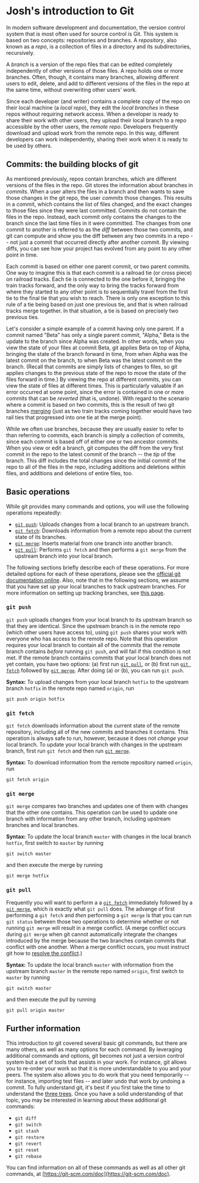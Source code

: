 # Josh's introduction to Git

In modern software development and documentation, the version control system that is most often used for source control is Git. This system is based on two concepts: repositories and branches. A *repository*, also known as a *repo*, is a collection of files in a directory and its subdirectories, recursively.

A *branch* is a version of the repo files that can be edited completely independently of other versions of those files. A repo holds one or more branches. Often, though, it contains many branches, allowing different users to edit, delete, and add to different versions of the files in the repo at the same time, without overwriting other users’ work.

Since each developer (and writer) contains a complete copy of the repo on their local machine (a *local repo*), they edit the *local branches* in these repos without requiring network access. When a developer is ready to share their work with other users, they upload their local branch to a repo accessible by the other users, the *remote repo*. Developers frequently download and upload work from the remote repo. In this way, different developers can work independently, sharing their work when it is ready to be used by others.

## Commits: the building blocks of git

As mentioned previously, repos contain branches, which are different versions of the files in the repo. Git stores the information about branches in *commits*. When a user alters the files in a branch and then wants to save those changes in the git repo, the user *commits* those changes. This results in a commit, which contains the list of files changed, and the exact changes to those files since they were last committed. Commits do not contain the files in the repo. Instead, each commit only contains the changes to the branch since the last time files in it were committed. The changes from one commit to another is referred to as the *diff* between those two commits, and git can compute and show you the diff between any two commits in a repo -- not just a commit that occurred directly after another commit. By viewing diffs, you can see how your project has evolved from any point to any other point in time.

Each commit is based on either one parent commit, or two parent commits. One way to imagine this is that each commit is a railroad tie (or cross piece) on railroad tracks. Each tie is connected to the one before it, bringing the train tracks forward, and the only way to bring the tracks forward from where they started to any other point is to sequentially travel from the first tie to the final tie that you wish to reach. There is only one exception to this rule of a tie being based on just one previous tie, and that is when railroad tracks merge together. In that situation, a tie is based on precisely two previous ties.

Let's consider a simple example of a commit having only one parent. If a commit named "Beta" has only a single parent commit, "Alpha," Beta is the update to the branch since Alpha was created. In other words, when you view the state of your files at commit Beta, git applies Beta on top of Alpha, bringing the state of the branch forward in time, from when Alpha was the latest commit on the branch, to when Beta was the latest commit on the branch. (Recall that commits are simply lists of changes to files, so git applies changes to the previous state of the repo to move the state of the files forward in time.) By viewing the repo at different commits, you can view the state of files at different times. This is particularly valuable if an error occurred at some point, since the error is contained in one or more commits that can be *reverted* (that is, undone). With regard to the scenario where a commit is based on two commits, this is the result of two git branches [merging](#git-merge) (just as two train tracks coming together would have two rail ties that progressed into one tie at the merge point). 

While we often use branches, because they are usually easier to refer to than referring to commits, each branch is simply a collection of commits, since each commit is based off of either one or two ancestor commits. When you view or edit a branch, git computes the diff from the very first commit in the repo to the latest commit of the branch -- the *tip* of the branch. This diff includes the total changes since the initial commit of the repo to all of the files in the repo, including additions and deletions within files, and additions and deletions of entire files, too.

## Basic operations

While git provides many commands and options, you will use the following operations repeatedly:

- [`git push`](#git-push): Uploads changes from a local branch to an upstream branch.
- [`git fetch`](#git-fetch): Downloads information from a remote repo about the current state of its branches.
- [`git merge`](#git-merge): Inserts material from one branch into another branch.
- [`git pull`](#git-pull): Performs `git fetch` and then performs a `git merge` from the upstream branch into your local branch.

The following sections briefly describe each of these operations. For more detailed options for each of these operations, please see the [official git documentation online](https://git-scm.com/doc). Also, note that in the following sections, we assume that you have set up your local branches to track upstream branches. For more information on setting up tracking branches, see [this page](https://www.git-tower.com/learn/git/faq/track-remote-upstream-branch/).

### `git push`

`git push` uploads changes from your local branch to its upstream branch so that they are identical. Since the upstream branch is in the remote repo (which other users have access to), using `git push` shares your work with everyone who has access to the remote repo. Note that this operation requires your local branch to contain all of the commits that the remote branch contains *before* running `git push`, and will fail if this condition is not met. If the remote branch contains commits that your local branch does not yet contain, you have two options: (a) first run [`git pull`](#git-pull), or (b) first run [`git fetch`](#git-fetch) followed by [`git merge`](#git-merge). After doing (a) or (b), you can run `git push`.

**Syntax:** To upload changes from your local branch `hotfix` to the upstream branch `hotfix` in the remote repo named `origin`, run

```
git push origin hotfix
```

### `git fetch`

`git fetch` downloads information about the current state of the remote repository, including all of the new commits and branches it contains. This operation is always safe to run, however, because it does not *change* your local branch. To update your local branch with changes in the upstream branch, first run `git fetch` and then run [`git merge`](#git-merge).

**Syntax:** To download information from the remote repository named `origin`, run

```
git fetch origin
```

### `git merge`

`git merge` compares two branches and updates one of them with changes that the other one contains. This operation can be used to update one branch with information from any other branch, including upstream branches and local branches. 

**Syntax:** To update the local branch `master` with changes in the local branch `hotfix`, first switch to `master` by running

```
git switch master
```

and then execute the merge by running

```
git merge hotfix
```

### `git pull`

Frequently you will want to perform a a [`git fetch`](#git-fetch) immediately followed by a [`git merge`](#git-merge), which is exactly what `git pull` does. The advange of first performing a `git fetch` and *then* performing a `git merge` is that you can run `git status` between those two operations to determine whether or not running `git merge` will result in a merge conflict. (A merge conflict occurs during `git merge` when git cannot automatically integrate the changes introduced by the merge because the two branches contain commits that conflict with one another. When a merge conflict occurs, you must instruct git how to [resolve the conflict](https://git-scm.com/docs/git-merge#_how_to_resolve_conflicts).)

**Syntax:** To update the local branch `master` with information from the upstream branch `master` in the remote repo named `origin`, first switch to `master` by running

```
git switch master
```
and then execute the pull by running

```
git pull origin master
```

## Further information

This introduction to git covered several basic git commands, but there are many others, as well as many options for each command. By leveraging additional commands and options, git becomes not just a version control system but a set of tools that assists in your work. For instance, git allows you to re-order your work so that it is more understandable to you and your peers. The system also allows you to do work that you need temporarily -- for instance, importing test files -- and later undo that work by undoing a commit. To fully understand git, it's best if you first take the time to understand the [three trees](https://git-scm.com/book/en/v2/Git-Tools-Reset-Demystified#the-three-trees). Once you have a solid understanding of that topic, you may be interested in learning about these additional git commands:

- `git diff`
- `git switch`
- `git stash`
- `git restore`
- `git revert`
- `git reset`
- `git rebase`

You can find information on all of these commands as well as all other git commands, at [https://git-scm.com/doc](https://git-scm.com/doc). 
